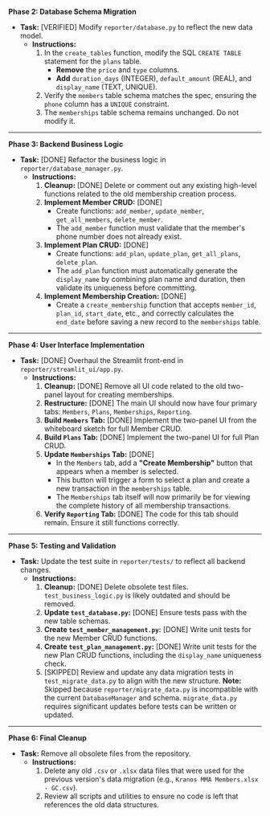 **Phase 2: Database Schema Migration**
* **Task:** [VERIFIED] Modify `reporter/database.py` to reflect the new data model.
    * **Instructions:**
        1.  In the `create_tables` function, modify the SQL `CREATE TABLE` statement for the `plans` table.
            * **Remove** the `price` and `type` columns.
            * **Add** `duration_days` (INTEGER), `default_amount` (REAL), and `display_name` (TEXT, UNIQUE).
        2.  Verify the `members` table schema matches the spec, ensuring the `phone` column has a `UNIQUE` constraint.
        3.  The `memberships` table schema remains unchanged. Do not modify it.

---
**Phase 3: Backend Business Logic**
* **Task:** [DONE] Refactor the business logic in `reporter/database_manager.py`.
    * **Instructions:**
        1.  **Cleanup:** [DONE] Delete or comment out any existing high-level functions related to the old membership creation process.
        2.  **Implement Member CRUD:** [DONE]
            * Create functions: `add_member`, `update_member`, `get_all_members`, `delete_member`.
            * The `add_member` function must validate that the member's phone number does not already exist.
        3.  **Implement Plan CRUD:** [DONE]
            * Create functions: `add_plan`, `update_plan`, `get_all_plans`, `delete_plan`.
            * The `add_plan` function must automatically generate the `display_name` by combining plan name and duration, then validate its uniqueness before committing.
        4.  **Implement Membership Creation:** [DONE]
            * Create a `create_membership` function that accepts `member_id`, `plan_id`, `start_date`, etc., and correctly calculates the `end_date` before saving a new record to the `memberships` table.

---
**Phase 4: User Interface Implementation**
* **Task:** [DONE] Overhaul the Streamlit front-end in `reporter/streamlit_ui/app.py`.
    * **Instructions:**
        1.  **Cleanup:** [DONE] Remove all UI code related to the old two-panel layout for creating memberships.
        2.  **Restructure:** [DONE] The main UI should now have four primary tabs: `Members`, `Plans`, `Memberships`, `Reporting`.
        3.  **Build `Members` Tab:** [DONE] Implement the two-panel UI from the whiteboard sketch for full Member CRUD.
        4.  **Build `Plans` Tab:** [DONE] Implement the two-panel UI for full Plan CRUD.
        5.  **Update `Memberships` Tab:** [DONE]
            * In the `Members` tab, add a **"Create Membership"** button that appears when a member is selected.
            * This button will trigger a form to select a plan and create a new transaction in the `memberships` table.
            * The `Memberships` tab itself will now primarily be for viewing the complete history of all membership transactions.
        6.  **Verify `Reporting` Tab:** [DONE] The code for this tab should remain. Ensure it still functions correctly.

---
**Phase 5: Testing and Validation**
* **Task:** Update the test suite in `reporter/tests/` to reflect all backend changes.
    * **Instructions:**
        1.  **Cleanup:** [DONE] Delete obsolete test files. `test_business_logic.py` is likely outdated and should be removed.
        2.  **Update `test_database.py`:** [DONE] Ensure tests pass with the new table schemas.
        3.  **Create `test_member_management.py`:** [DONE] Write unit tests for the new Member CRUD functions.
        4.  **Create `test_plan_management.py`:** [DONE] Write unit tests for the new Plan CRUD functions, including the `display_name` uniqueness check.
        5.  [SKIPPED] Review and update any data migration tests in `test_migrate_data.py` to align with the new structure. **Note:** Skipped because `reporter/migrate_data.py` is incompatible with the current `DatabaseManager` and schema. `migrate_data.py` requires significant updates before tests can be written or updated.

---
**Phase 6: Final Cleanup**
* **Task:** Remove all obsolete files from the repository.
    * **Instructions:**
        1.  Delete any old `.csv` or `.xlsx` data files that were used for the previous version's data migration (e.g., `Kranos MMA Members.xlsx - GC.csv`).
        2.  Review all scripts and utilities to ensure no code is left that references the old data structures.
